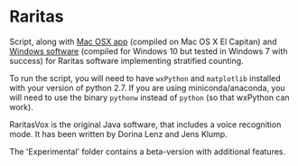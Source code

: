 # Raritas

Script, along with [Mac OSX app](https://github.com/plannapus/Raritas/raw/master/Raritas_mac.zip) (compiled on Mac OS X El Capitan) and [Windows software](https://github.com/plannapus/Raritas/blob/master/Raritas/Raritas_PC.rar) (compiled for Windows 10 but tested in Windows 7 with success) for Raritas software implementing stratified counting.

To run the script, you will need to have `wxPython` and `matplotlib` installed with your version of python 2.7.
If you are using miniconda/anaconda, you will need to use the binary `pythonw` instead of `python` (so that wxPython can work).

RaritasVox is the original Java software, that includes a voice recognition mode. It has been written by Dorina Lenz and Jens Klump.

The 'Experimental' folder contains a beta-version with additional features.
